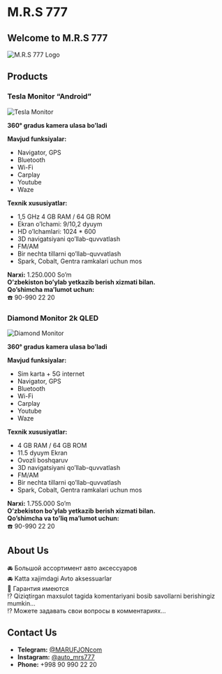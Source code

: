 # M.R.S 777

## Welcome to M.R.S 777

![M.R.S 777 Logo](https://link_to_your_logo_image)

## Products

### Tesla Monitor “Android”

![Tesla Monitor](https://frankfurt.apollo.olxcdn.com/v1/files/x9zuy5wac5jm3-UZ/image)

**360° gradus kamera ulasa bo’ladi**

**Mavjud funksiyalar:**
- Navigator, GPS
- Bluetooth
- Wi-Fi
- Carplay
- Youtube
- Waze

**Texnik xususiyatlar:**
- 1,5 GHz 4 GB RAM / 64 GB ROM
- Ekran o’lchami: 9/10,2 dyuym
- HD o’lchamlari: 1024 * 600
- 3D navigatsiyani qo’llab-quvvatlash
- FM/AM
- Bir nechta tillarni qo’llab-quvvatlash
- Spark, Cobalt, Gentra ramkalari uchun mos

**Narxi:** 1.250.000 So’m  
**O’zbekiston bo’ylab yetkazib berish xizmati bilan.**  
**Qo’shimcha ma’lumot uchun:**  
☎️ 90-990 22 20

### Diamond Monitor 2k QLED

![Diamond Monitor](https://frankfurt.apollo.olxcdn.com/v1/files/j2drntp53dxs-UZ/image;s=1000x750)

**360° gradus kamera ulasa bo’ladi**

**Mavjud funksiyalar:**
- Sim karta + 5G internet
- Navigator, GPS
- Bluetooth
- Wi-Fi
- Carplay
- Youtube
- Waze

**Texnik xususiyatlar:**
- 4 GB RAM / 64 GB ROM
- 11.5 dyuym Ekran
- Ovozli boshqaruv
- 3D navigatsiyani qo’llab-quvvatlash
- FM/AM
- Bir nechta tillarni qo’llab-quvvatlash
- Spark, Cobalt, Gentra ramkalari uchun mos

**Narxi:** 1.755.000 So’m  
**O’zbekiston bo’ylab yetkazib berish xizmati bilan.**  
**Qo’shimcha va to’liq ma’lumot uchun:**  
☎️ 90-990 22 20

## About Us

🚘 Большой ассортимент авто аксессуаров  
🚘 Katta xajimdagi Avto aksessuarlar  
📝 Гарантия имеются  
⁉️ Qiziqtirgan maxsulot tagida komentariyani bosib savollarni berishingiz mumkin...  
⁉️ Можете задавать свои вопросы в комментариях...

## Contact Us

- **Telegram:** [@MARUFJONcom](https://t.me/MARUFJONcom)
- **Instagram:** [@auto_mrs777](https://t.me/auto_mrs777)
- **Phone:** +998 90 990 22 20
